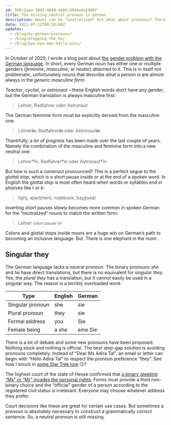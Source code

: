 ```yaml
---
id: 586c2aaa-3092-4840-a88d-89a4a5a1909f
title: The missing neutral pronoun in German
description: Nouns can be “neutralized” but what about pronouns? There is a non-binary one missing in German.
date: 2021-07-11T09:10:00Z
updates:
  - /blog/my-german-pronouns/
  - /blog/dropping-the-he/
  - /blog/bye-bye-man-hello-eins/
---
```


In October of 2020, I wrote a blog post about [the gender problem with the German language](../german-language-and-gender/). In short, every German noun has either one or multiple genders (_feminine_, _masculine_, or _neuter_) attached to it. This is in itself not problematic, unfortunately nouns that describe what a person _is_ are almost always in the _generic masculine form_.

_Teacher_, _cyclist_, or _astronaut_ – these English words don’t have any gender, but the German translation is always masculine first:

> <span lang=de translate=no>Lehrer, Radfahrer oder Astronaut</span>

The German feminine form must be explicitly derived from the masculine one:

> <span lang=de translate=no>Lehrer**in**, Radfahrer**in** oder Astronaut**in**</span>

Thankfully, a lot of progress has been made over the last couple of years. Namely the combination of the masculine and feminine form into a new neutral one:

> <span lang=de translate=no>Lehrer<strong>&ast;</strong>in, Radfahrer<strong>&ast;</strong>in oder Astronaut<strong>&ast;</strong>in</span>

But how is such a construct pronounced? This is a perfect segue to the _glottal stop_, which is a short pause inside or at the end of a spoken word. In English the glottal stop is most often heard when words or syllables end in plosives like _t_ or _k_:

> <span lang=en translate=no>ligh<u>t</u>, apar<u>t</u>ment, no<u>t</u>ebook, ba<u>ck</u>seat</span>

Inserting short pauses slowly becomes more common in spoken German for the “neutralized” nouns to match the written form:

> <span lang=de translate=no>Lehrer</span> <small>(short pause)</small> <span lang=de translate=no>in</span>

Colons and glottal stops inside nouns are a huge win on German’s path to becoming an inclusive language. But. There is one elephant in the room.

## Singular they

The German language lacks a neutral pronoun. The binary pronouns _she_ and _he_ have direct translations, but there is no equivalent for _singular they_. Yes, the _plural they_ has a translation, but it cannot easily be used in a singular way. The reason is a terribly overloaded word:

| Type             | English | German                                     |
|------------------|---------|--------------------------------------------|
| Singular pronoun | she     | <span lang=de translate=no>sie</span>      |
| Plural pronoun   | they    | <span lang=de translate=no>sie</span>      |
| Formal address   | you     | <span lang=de translate=no>Sie</span>      |
| Female being     | a she   | <span lang=de translate=no>eine Sie</span> |

There is a lot of debate and some new pronouns have been proposed. Nothing stuck and nothing is official. The best stop-gap solution is avoiding pronouns completely. Instead of “Dear Ms Adira Tal”, an email or letter can begin with “Hello Adira Tal” to respect the pronoun preference “they”. See how I snuck in [some Star Trek lore](https://memory-alpha.fandom.com/wiki/Adira_Tal) 😏?

The highest court of the state of Hesse confirmed that [a binary greeting “Ms” or “Mr” invades the personal rights](https://ordentliche-gerichtsbarkeit.hessen.de/pressemitteilungen/obligatorische-angabe-von-%E2%80%9Eherr%E2%80%9C-oder-%E2%80%9Efrau%E2%80%9C-verletzt-person-mit-nicht-bin%C3%A4rer). Forms must provide a third non-binary choice and the “official” gender of a person according to the registered civil status is irrelevant. Everyone may choose whatever address they prefer.

Court decisions like these are great for certain use cases. But sometimes a pronoun is absolutely necessary to construct a grammatically correct sentence. So, a neutral pronoun is still missing.
